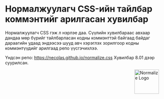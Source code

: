 # Нормалжуулагч CSS-ийн тайлбар коммэнтийг арилгасан хувилбар
Нормалжуулагч CSS гэж л нэрлэе даа. Сүүлийн хувилбараас авхаар дандаа мөр бүрийг тайлбарласан кодны коммэнттэй байгаад байдаг дараагийн удаад эндээсээ шууд авч хэрэглэх зорилгоор кодны коммэнтүүдийг арилгаад репо үүсгэчихлээ.

Үндсэн репо: https://necolas.github.io/normalize.css
Хувилбар 8.01 дээр суурилсан. 

<a href="https://github.com/necolas/normalize.css"><img
  src="https://necolas.github.io/normalize.css/logo.svg" alt="Normalize Logo"
  width="80" height="80" align="right"></a>
